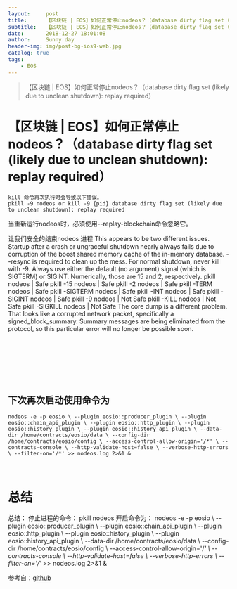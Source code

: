 ```yaml
---
layout:     post
title:      【区块链 | EOS】如何正常停止nodeos？（database dirty flag set (likely due to unclean shutdown): replay required）
subtitle:   【区块链 | EOS】如何正常停止nodeos？（database dirty flag set (likely due to unclean shutdown): replay required）
date:       2018-12-27 18:01:08
author:     Sunny day
header-img: img/post-bg-ios9-web.jpg
catalog: true
tags:
    - EOS
---
```


>【区块链 | EOS】如何正常停止nodeos？（database dirty flag set (likely due to unclean shutdown): replay required）

# 【区块链 | EOS】如何正常停止nodeos？（database dirty flag set (likely due to unclean shutdown): replay required）

```
kill 命令再次执行时会导致以下错误。
pkill -9 nodeos or kill -9 {pid} database dirty flag set (likely due to unclean shutdown): replay required
```
当重新运行nodeos时，必须使用--replay-blockchain命令忽略它。

让我们安全的结束nodeos 进程
This appears to be two different issues. Startup after a crash or ungraceful shutdown nearly always fails due to corruption of the boost shared memory cache of the in-memory database. --resync is required to clean up the mess. For normal shutdown, never kill with -9. Always use either the default (no argument) signal (which is SIGTERM) or SIGINT. Numerically, those are 15 and 2, respectively. pkill nodeos | Safe pkill -15 nodeos | Safe pkill -2 nodeos | Safe pkill -TERM nodeos | Safe pkill -SIGTERM nodeos | Safe pkill -INT nodeos | Safe pkill -SIGINT nodeos | Safe pkill -9 nodeos | Not Safe pkill -KILL nodeos | Not Safe pkill -SIGKILL nodeos | Not Safe The core dump is a different problem. That looks like a corrupted network packet, specifically a signed_block_summary. Summary messages are being eliminated from the protocol, so this particular error will no longer be possible soon.

##  

##  

## **下次再次启动使用命令为**

    nodeos -e -p eosio \ --plugin eosio::producer_plugin \ --plugin eosio::chain_api_plugin \ --plugin eosio::http_plugin \ --plugin eosio::history_plugin \ --plugin eosio::history_api_plugin \ --data-dir /home/contracts/eosio/data \ --config-dir /home/contracts/eosio/config \ --access-control-allow-origin='/*' \ --contracts-console \ --http-validate-host=false \ --verbose-http-errors \ --filter-on='/*' >> nodeos.log 2>&1 &

 

# 总结

总结： 停止进程的命令： pkill nodeos 开启命令为： nodeos -e -p eosio \ --plugin eosio::producer_plugin \ --plugin eosio::chain_api_plugin \ --plugin eosio::http_plugin \ --plugin eosio::history_plugin \ --plugin eosio::history_api_plugin \ --data-dir /home/contracts/eosio/data \ --config-dir /home/contracts/eosio/config \ --access-control-allow-origin='/*' \ --contracts-console \ --http-validate-host=false \ --verbose-http-errors \ --filter-on='/*' >> nodeos.log 2>&1 &

参考自：[github](https://github.com/EOSIO/eos/issues/4301)

 

 

